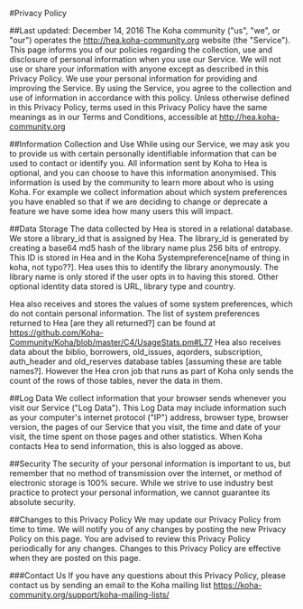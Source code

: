 #Privacy Policy

##Last updated: December 14, 2016
The Koha community ("us", "we", or "our") operates the http://hea.koha-community.org website (the "Service").
This page informs you of our policies regarding the collection, use and disclosure of personal information when you use our Service.
We will not use or share your information with anyone except as described in this Privacy Policy. 
We use your personal information for providing and improving the Service. By using the Service, you agree to the collection and use of information in accordance with this policy. Unless otherwise defined in this Privacy Policy, terms used in this Privacy Policy have the same meanings as in our Terms and Conditions, accessible at http://hea.koha-community.org

##Information Collection and Use
While using our Service, we may ask you to provide us with certain personally identifiable information that can be used to contact or identify you.
All information sent by Koha to Hea is optional, and you can choose to have this information anonymised.
This information is used by the community to learn more about who is using Koha.
For example we collect information about which system preferences you have enabled so that if we are deciding to change or deprecate a feature we have some idea how many users this will impact.

##Data Storage
The data collected by Hea is stored in a relational database. We store a library_id that is assigned by Hea.
The library_id is generated by creating a base64 md5 hash of the library name plus 256 bits of entropy.
This ID is stored in Hea and in the Koha Systempreference[name of thing in koha, not typo??]. Hea uses this to identify the library anonymously. 
The library name is only stored if the user opts in to having this stored.
Other optional identity data stored is 
URL,
library type
and country.

Hea also receives and stores the values of some system preferences, which do not contain personal information.
The list of system preferences returned to Hea [are they all returned?] can be found at https://github.com/Koha-Community/Koha/blob/master/C4/UsageStats.pm#L77
Hea also receives data about the biblio, borrowers, old_issues, aqorders, subscription, auth_header
and old_reserves database tables [assuming these are table names?]. However the Hea cron job that runs as part of Koha only sends the count of the rows of those tables, never
the data in them.

##Log Data
We collect information that your browser sends whenever you visit our Service ("Log Data"). This Log Data may include information such as your computer's internet protocol ("IP") address, browser type, browser version, the pages of our Service that you visit, the time and date of your visit, the time spent on those pages and other statistics.
When Koha contacts Hea to send information, this is also logged as above.

##Security
The security of your personal information is important to us, but remember that no method of transmission over the internet, or method of electronic storage is 100% secure. While we strive to use industry best practice to protect your personal information, we cannot guarantee its absolute security.

##Changes to this Privacy Policy
We may update our Privacy Policy from time to time. We will notify you of any changes by posting the new Privacy Policy on this page.
You are advised to review this Privacy Policy periodically for any changes. Changes to this Privacy Policy are effective when they are posted on this page.

###Contact Us
If you have any questions about this Privacy Policy, please contact us by sending an email to the Koha mailing list https://koha-community.org/support/koha-mailing-lists/
